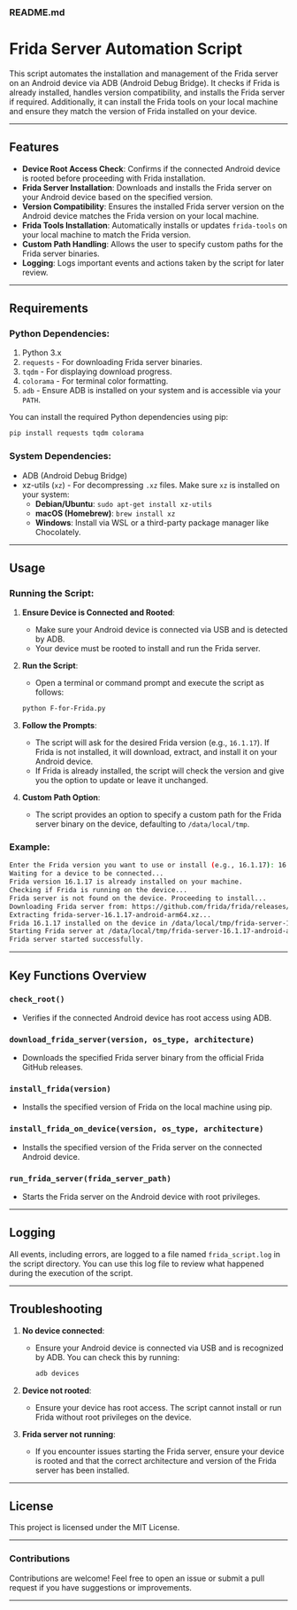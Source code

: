 ### README.md

# Frida Server Automation Script

This script automates the installation and management of the Frida server on an Android device via ADB (Android Debug Bridge). It checks if Frida is already installed, handles version compatibility, and installs the Frida server if required. Additionally, it can install the Frida tools on your local machine and ensure they match the version of Frida installed on your device.

---

## Features
- **Device Root Access Check**: Confirms if the connected Android device is rooted before proceeding with Frida installation.
- **Frida Server Installation**: Downloads and installs the Frida server on your Android device based on the specified version.
- **Version Compatibility**: Ensures the installed Frida server version on the Android device matches the Frida version on your local machine.
- **Frida Tools Installation**: Automatically installs or updates `frida-tools` on your local machine to match the Frida version.
- **Custom Path Handling**: Allows the user to specify custom paths for the Frida server binaries.
- **Logging**: Logs important events and actions taken by the script for later review.

---

## Requirements

### Python Dependencies:
1. Python 3.x
2. `requests` - For downloading Frida server binaries.
3. `tqdm` - For displaying download progress.
4. `colorama` - For terminal color formatting.
5. `adb` - Ensure ADB is installed on your system and is accessible via your `PATH`.

You can install the required Python dependencies using pip:

```bash
pip install requests tqdm colorama
```

### System Dependencies:
- ADB (Android Debug Bridge)
- xz-utils (`xz`) - For decompressing `.xz` files. Make sure `xz` is installed on your system:
  - **Debian/Ubuntu**: `sudo apt-get install xz-utils`
  - **macOS (Homebrew)**: `brew install xz`
  - **Windows**: Install via WSL or a third-party package manager like Chocolately.

---

## Usage

### Running the Script:

1. **Ensure Device is Connected and Rooted**:
   - Make sure your Android device is connected via USB and is detected by ADB.
   - Your device must be rooted to install and run the Frida server.

2. **Run the Script**:
   - Open a terminal or command prompt and execute the script as follows:
   ```bash
   python F-for-Frida.py
   ```

3. **Follow the Prompts**:
   - The script will ask for the desired Frida version (e.g., `16.1.17`). If Frida is not installed, it will download, extract, and install it on your Android device.
   - If Frida is already installed, the script will check the version and give you the option to update or leave it unchanged.

4. **Custom Path Option**:
   - The script provides an option to specify a custom path for the Frida server binary on the device, defaulting to `/data/local/tmp`.

### Example:

```bash
Enter the Frida version you want to use or install (e.g., 16.1.17): 16.1.17
Waiting for a device to be connected...
Frida version 16.1.17 is already installed on your machine.
Checking if Frida is running on the device...
Frida server is not found on the device. Proceeding to install...
Downloading Frida server from: https://github.com/frida/frida/releases/download/16.1.17/frida-server-16.1.17-android-arm64.xz
Extracting frida-server-16.1.17-android-arm64.xz...
Frida 16.1.17 installed on the device in /data/local/tmp/frida-server-16.1.17-android-arm64.
Starting Frida server at /data/local/tmp/frida-server-16.1.17-android-arm64 with root privileges...
Frida server started successfully.
```

---

## Key Functions Overview

### `check_root()`
- Verifies if the connected Android device has root access using ADB.

### `download_frida_server(version, os_type, architecture)`
- Downloads the specified Frida server binary from the official Frida GitHub releases.

### `install_frida(version)`
- Installs the specified version of Frida on the local machine using pip.

### `install_frida_on_device(version, os_type, architecture)`
- Installs the specified version of the Frida server on the connected Android device.

### `run_frida_server(frida_server_path)`
- Starts the Frida server on the Android device with root privileges.

---

## Logging

All events, including errors, are logged to a file named `frida_script.log` in the script directory. You can use this log file to review what happened during the execution of the script.

---

## Troubleshooting

1. **No device connected**:
   - Ensure your Android device is connected via USB and is recognized by ADB. You can check this by running:
     ```bash
     adb devices
     ```

2. **Device not rooted**:
   - Ensure your device has root access. The script cannot install or run Frida without root privileges on the device.

3. **Frida server not running**:
   - If you encounter issues starting the Frida server, ensure your device is rooted and that the correct architecture and version of the Frida server has been installed.

---

## License

This project is licensed under the MIT License.

---

### Contributions

Contributions are welcome! Feel free to open an issue or submit a pull request if you have suggestions or improvements.

---
